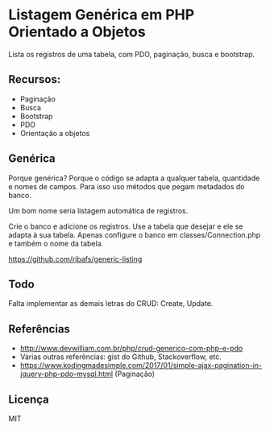 # Listagem Genérica em PHP Orientado a Objetos

Lista os registros de uma tabela, com PDO, paginação, busca e bootstrap.

## Recursos:

- Paginação
- Busca
- Bootstrap
- PDO
- Orientação a objetos

## Genérica

Porque genérica? Porque o código se adapta a qualquer tabela, quantidade e nomes de campos. Para isso uso métodos que pegam metadados do banco.

Um bom nome seria listagem automática de registros.

Crie o banco e adicione os registros. Use a tabela que desejar e ele se adapta à sua tabela.
Apenas configure o banco em classes/Connection.php e também o nome da tabela.

https://github.com/ribafs/generic-listing

## Todo

Falta implementar as demais letras do CRUD: Create, Update.

## Referências

- http://www.devwilliam.com.br/php/crud-generico-com-php-e-pdo
- Várias outras referências: gist do Github, Stackoverflow, etc.
- https://www.kodingmadesimple.com/2017/01/simple-ajax-pagination-in-jquery-php-pdo-mysql.html (Paginação)

## Licença

MIT
